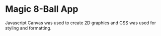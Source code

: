 # Magic 8-Ball App
Javascript Canvas was used to create 2D graphics and CSS was used for styling and formatting.
